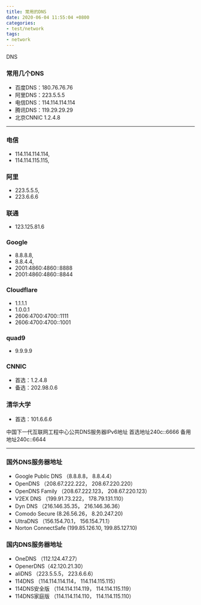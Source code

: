 ```yaml
---
title: 常用的DNS
date: 2020-06-04 11:55:04 +0800
categories:
- test/network
tags:
- network
---
```


DNS

### 常用几个DNS

- 百度DNS：180.76.76.76
- 阿里DNS：223.5.5.5
- 电信DNS：114.114.114.114
- 腾讯DNS：119.29.29.29
- 北京CNNIC 1.2.4.8

----------------------


### 电信 ###
- 114.114.114.114,
- 114.114.115.115,

### 阿里 ###
- 223.5.5.5,
- 223.6.6.6

### 联通 ###
- 123.125.81.6

### Google ###
- 8.8.8.8,
- 8.8.4.4,
- 2001:4860:4860::8888
- 2001:4860:4860::8844

### Cloudflare ###
- 1.1.1.1
- 1.0.0.1
- 2606:4700:4700::1111
- 2606:4700:4700::1001

### quad9 ###
- 9.9.9.9

### CNNIC ###
- 首选：1.2.4.8
- 备选：202.98.0.6

### 清华大学 ###
- 首选：101.6.6.6

中国下一代互联网工程中心公共DNS服务器IPv6地址
首选地址240c::6666
备用地址240c::6644


----------------------

### 国外DNS服务器地址 ###

* Google Public DNS （8.8.8.8， 8.8.4.4）
* OpenDNS （208.67.222.222， 208.67.220.220）
* OpenDNS Family （208.67.222.123， 208.67.220.123）
* V2EX DNS （199.91.73.222， 178.79.131.110）
* Dyn DNS （216.146.35.35， 216.146.36.36）
* Comodo Secure (8.26.56.26， 8.20.247.20)
* UltraDNS （156.154.70.1， 156.154.71.1）
* Norton ConnectSafe (199.85.126.10, 199.85.127.10)

### 国内DNS服务器地址 ###

* OneDNS （112.124.47.27）
* OpenerDNS（42.120.21.30）
* aliDNS （223.5.5.5， 223.6.6.6）
* 114DNS （114.114.114.114， 114.114.115.115）
* 114DNS安全版 （114.114.114.119， 114.114.115.119）
* 114DNS家庭版 （114.114.114.110， 114.114.115.110）
